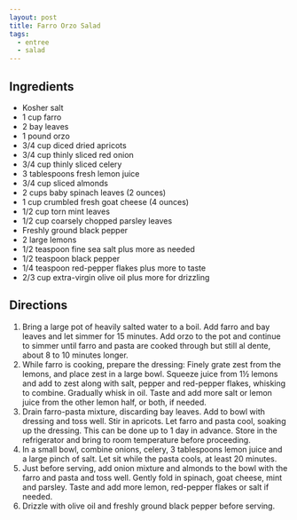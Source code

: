 ```yaml
---
layout: post
title: Farro Orzo Salad
tags:
  - entree
  - salad
---
```


## Ingredients

- Kosher salt
- 1 cup farro
- 2 bay leaves
- 1 pound orzo
- 3/4 cup diced dried apricots
- 3/4 cup thinly sliced red onion
- 3/4 cup thinly sliced celery
- 3 tablespoons fresh lemon juice
- 3/4 cup sliced almonds
- 2 cups baby spinach leaves (2 ounces)
- 1 cup crumbled fresh goat cheese (4 ounces)
- 1/2 cup torn mint leaves
- 1/2 cup coarsely chopped parsley leaves
- Freshly ground black pepper
- 2 large lemons
- 1/2 teaspoon fine sea salt plus more as needed
- 1/2 teaspoon black pepper
- 1/4 teaspoon red-pepper flakes plus more to taste
- 2/3 cup extra-virgin olive oil plus more for drizzling

## Directions

1. Bring a large pot of heavily salted water to a boil. Add farro and bay leaves and let simmer for 15 minutes. Add orzo to the pot and continue to simmer until farro and pasta are cooked through but still al dente, about 8 to 10 minutes longer.
2. While farro is cooking, prepare the dressing: Finely grate zest from the lemons, and place zest in a large bowl. Squeeze juice from 1½ lemons and add to zest along with salt, pepper and red-pepper flakes, whisking to combine. Gradually whisk in oil. Taste and add more salt or lemon juice from the other lemon half, or both, if needed.
3. Drain farro-pasta mixture, discarding bay leaves. Add to bowl with dressing and toss well. Stir in apricots. Let farro and pasta cool, soaking up the dressing. This can be done up to 1 day in advance. Store in the refrigerator and bring to room temperature before proceeding.
4. In a small bowl, combine onions, celery, 3 tablespoons lemon juice and a large pinch of salt. Let sit while the pasta cools, at least 20 minutes.
5. Just before serving, add onion mixture and almonds to the bowl with the farro and pasta and toss well. Gently fold in spinach, goat cheese, mint and parsley. Taste and add more lemon, red-pepper flakes or salt if needed.
6. Drizzle with olive oil and freshly ground black pepper before serving.
